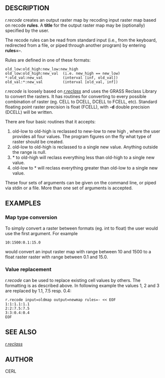 ## DESCRIPTION

*r.recode* creates an output raster map by recoding input raster map
based on recode **rules**. A **title** for the output raster map may be
(optionally) specified by the user.

The recode rules can be read from standard input (i.e., from the
keyboard, redirected from a file, or piped through another program) by
entering **rules=-**.

Rules are defined in one of these formats:

```
old_low:old_high:new_low:new_high
old_low:old_high:new_val  (i.e. new_high == new_low)
*:old_val:new_val         (interval [inf, old_val])
old_val:*:new_val         (interval [old_val, inf])
```

*r.recode* is loosely based on *[r.reclass](r.reclass.html)* and uses
the GRASS Reclass Library to convert the rasters. It has routines for
converting to every possible combination of raster (eg. CELL to DCELL,
DCELL to FCELL, etc). Standard floating point raster precision is float
(FCELL), with **-d** double precision (DCELL) will be written.

There are four basic routines that it accepts:

1.  old-low to old-high is reclassed to new-low to new high , where the
    user provides all four values. The program figures on the fly what
    type of raster should be created.
2.  old-low to old-high is reclassed to a single new value. Anything
    outside the range is null.
3.  \* to old-high will reclass everything less than old-high to a
    single new value.
4.  old-low to \* will reclass everything greater than old-low to a
    single new value.

These four sets of arguments can be given on the command line, or piped
via stdin or a file. More than one set of arguments is accepted.

## EXAMPLES

### Map type conversion

To simply convert a raster between formats (eg. int to float) the user
would use the first argument. For example

```
10:1500:0.1:15.0
```

would convert an input raster map with range between 10 and 1500 to a
float raster raster with range between 0.1 and 15.0.

### Value replacement

*r.recode* can be used to replace existing cell values by others. The
formatting is as described above. In following example the values 1, 2
and 3 are replaced by 1.1, 7.5 resp. 0.4:

```
r.recode input=oldmap output=newmap rules=- << EOF
1:1:1.1:1.1
2:2:7.5:7.5
3:3:0.4:0.4
EOF
```

## SEE ALSO

*[r.reclass](r.reclass.html)*

## AUTHOR

CERL
